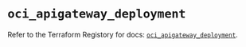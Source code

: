 # `oci_apigateway_deployment`

Refer to the Terraform Registory for docs: [`oci_apigateway_deployment`](https://registry.terraform.io/providers/oracle/oci/6.18.0/docs/resources/apigateway_deployment).
